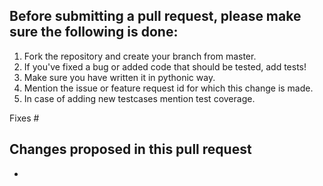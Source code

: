 ## Before submitting a pull request, please make sure the following is done:

1. Fork the repository and create your branch from master.
2. If you've fixed a bug or added code that should be tested, add tests!
3. Make sure you have written it in pythonic way.
4. Mention the issue or feature request id for which this change is made.
5. In case of adding new testcases mention test coverage.


Fixes #

Changes proposed in this pull request
-
-


